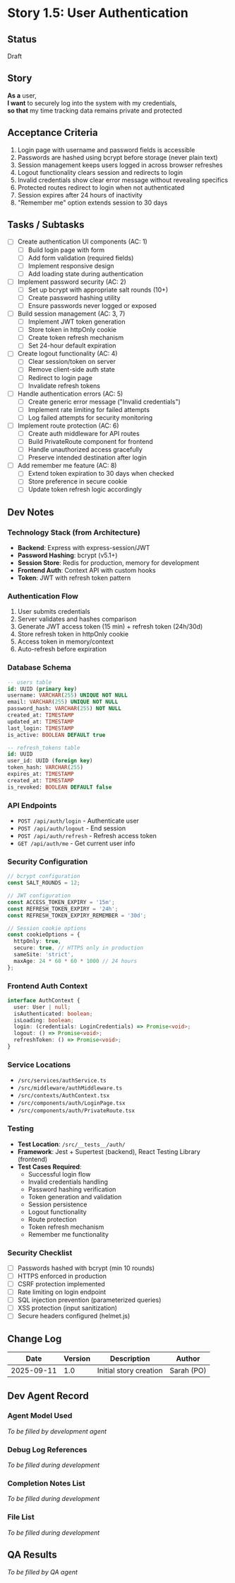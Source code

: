 # Story 1.5: User Authentication

## Status
Draft

## Story
**As a** user,  
**I want** to securely log into the system with my credentials,  
**so that** my time tracking data remains private and protected

## Acceptance Criteria

1. Login page with username and password fields is accessible
2. Passwords are hashed using bcrypt before storage (never plain text)
3. Session management keeps users logged in across browser refreshes
4. Logout functionality clears session and redirects to login
5. Invalid credentials show clear error message without revealing specifics
6. Protected routes redirect to login when not authenticated
7. Session expires after 24 hours of inactivity
8. "Remember me" option extends session to 30 days

## Tasks / Subtasks

- [ ] Create authentication UI components (AC: 1)
  - [ ] Build login page with form
  - [ ] Add form validation (required fields)
  - [ ] Implement responsive design
  - [ ] Add loading state during authentication
  
- [ ] Implement password security (AC: 2)
  - [ ] Set up bcrypt with appropriate salt rounds (10+)
  - [ ] Create password hashing utility
  - [ ] Ensure passwords never logged or exposed
  
- [ ] Build session management (AC: 3, 7)
  - [ ] Implement JWT token generation
  - [ ] Store token in httpOnly cookie
  - [ ] Create token refresh mechanism
  - [ ] Set 24-hour default expiration
  
- [ ] Create logout functionality (AC: 4)
  - [ ] Clear session/token on server
  - [ ] Remove client-side auth state
  - [ ] Redirect to login page
  - [ ] Invalidate refresh tokens
  
- [ ] Handle authentication errors (AC: 5)
  - [ ] Create generic error message ("Invalid credentials")
  - [ ] Implement rate limiting for failed attempts
  - [ ] Log failed attempts for security monitoring
  
- [ ] Implement route protection (AC: 6)
  - [ ] Create auth middleware for API routes
  - [ ] Build PrivateRoute component for frontend
  - [ ] Handle unauthorized access gracefully
  - [ ] Preserve intended destination after login
  
- [ ] Add remember me feature (AC: 8)
  - [ ] Extend token expiration to 30 days when checked
  - [ ] Store preference in secure cookie
  - [ ] Update token refresh logic accordingly

## Dev Notes

### Technology Stack (from Architecture)
- **Backend**: Express with express-session/JWT
- **Password Hashing**: bcrypt (v5.1+)
- **Session Store**: Redis for production, memory for development
- **Frontend Auth**: Context API with custom hooks
- **Token**: JWT with refresh token pattern

### Authentication Flow
1. User submits credentials
2. Server validates and hashes comparison
3. Generate JWT access token (15 min) + refresh token (24h/30d)
4. Store refresh token in httpOnly cookie
5. Access token in memory/context
6. Auto-refresh before expiration

### Database Schema
```sql
-- users table
id: UUID (primary key)
username: VARCHAR(255) UNIQUE NOT NULL
email: VARCHAR(255) UNIQUE NOT NULL
password_hash: VARCHAR(255) NOT NULL
created_at: TIMESTAMP
updated_at: TIMESTAMP
last_login: TIMESTAMP
is_active: BOOLEAN DEFAULT true

-- refresh_tokens table
id: UUID
user_id: UUID (foreign key)
token_hash: VARCHAR(255)
expires_at: TIMESTAMP
created_at: TIMESTAMP
is_revoked: BOOLEAN DEFAULT false
```

### API Endpoints
- `POST /api/auth/login` - Authenticate user
- `POST /api/auth/logout` - End session
- `POST /api/auth/refresh` - Refresh access token
- `GET /api/auth/me` - Get current user info

### Security Configuration
```typescript
// bcrypt configuration
const SALT_ROUNDS = 12;

// JWT configuration
const ACCESS_TOKEN_EXPIRY = '15m';
const REFRESH_TOKEN_EXPIRY = '24h';
const REFRESH_TOKEN_EXPIRY_REMEMBER = '30d';

// Session cookie options
const cookieOptions = {
  httpOnly: true,
  secure: true, // HTTPS only in production
  sameSite: 'strict',
  maxAge: 24 * 60 * 60 * 1000 // 24 hours
};
```

### Frontend Auth Context
```typescript
interface AuthContext {
  user: User | null;
  isAuthenticated: boolean;
  isLoading: boolean;
  login: (credentials: LoginCredentials) => Promise<void>;
  logout: () => Promise<void>;
  refreshToken: () => Promise<void>;
}
```

### Service Locations
- `/src/services/authService.ts`
- `/src/middleware/authMiddleware.ts`
- `/src/contexts/AuthContext.tsx`
- `/src/components/auth/LoginPage.tsx`
- `/src/components/auth/PrivateRoute.tsx`

### Testing
- **Test Location**: `/src/__tests__/auth/`
- **Framework**: Jest + Supertest (backend), React Testing Library (frontend)
- **Test Cases Required**:
  - Successful login flow
  - Invalid credentials handling
  - Password hashing verification
  - Token generation and validation
  - Session persistence
  - Logout functionality
  - Route protection
  - Token refresh mechanism
  - Remember me functionality

### Security Checklist
- [ ] Passwords hashed with bcrypt (min 10 rounds)
- [ ] HTTPS enforced in production
- [ ] CSRF protection implemented
- [ ] Rate limiting on login endpoint
- [ ] SQL injection prevention (parameterized queries)
- [ ] XSS protection (input sanitization)
- [ ] Secure headers configured (helmet.js)

## Change Log
| Date | Version | Description | Author |
|------|---------|-------------|--------|
| 2025-09-11 | 1.0 | Initial story creation | Sarah (PO) |

## Dev Agent Record

### Agent Model Used
_To be filled by development agent_

### Debug Log References
_To be filled during development_

### Completion Notes List
_To be filled during development_

### File List
_To be filled during development_

## QA Results
_To be filled by QA agent_